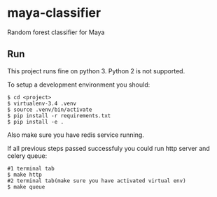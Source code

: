 # maya-classifier
Random forest classifier for Maya

## Run
This project runs fine on python 3. Python 2 is not supported.

To setup a development environment you should:
```
$ cd <project>
$ virtualenv-3.4 .venv
$ source .venv/bin/activate
$ pip install -r requirements.txt
$ pip install -e .
```

Also make sure you have redis service running.

If all previous steps passed successfuly you could run http server and celery queue:
```
#1 terminal tab
$ make http
#2 terminal tab(make sure you have activated virtual env)
$ make queue
```
